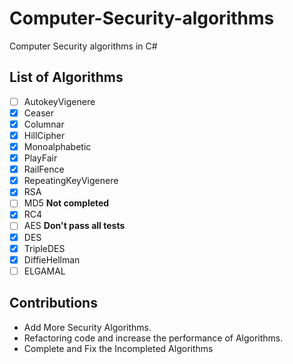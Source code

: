 # Computer-Security-algorithms
Computer Security algorithms in C#

## List of Algorithms
- [ ] AutokeyVigenere
- [x] Ceaser
- [x] Columnar
- [x] HillCipher
- [x] Monoalphabetic
- [x] PlayFair
- [x] RailFence
- [x] RepeatingKeyVigenere
- [x] RSA
- [ ] MD5 **Not completed**
- [x] RC4
- [ ] AES **Don't pass all tests**
- [x] DES
- [x] TripleDES
- [x] DiffieHellman
- [ ] ELGAMAL

## Contributions

- Add More Security Algorithms.
- Refactoring code and increase the performance  of Algorithms.
- Complete and Fix the Incompleted Algorithms
